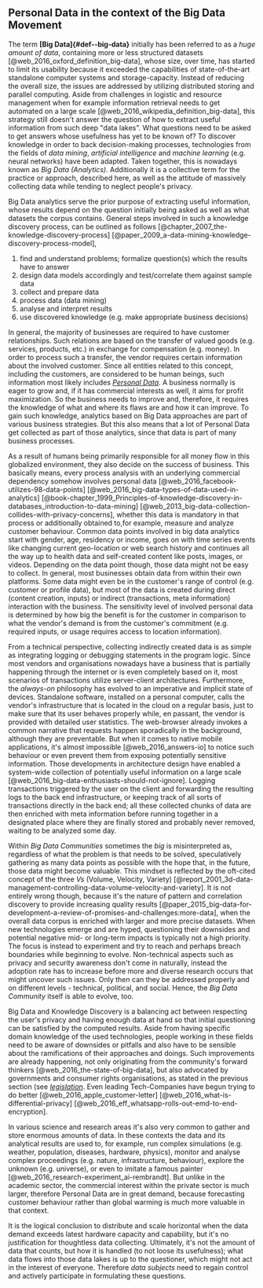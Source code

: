 ## Personal Data in the context of the Big Data Movement



The term __[Big Data]{#def--big-data}__ initially has been referred to as a *huge amount of data*, 
containing more or less structured datasets [@web_2016_oxford_definition_big-data], whose size, over 
time, has started to limit its usability because it exceeded the capabilities of state-of-the-art 
standalone computer systems and storage-capacity. Instead of reducing the overall size, the issues 
are addressed by utilizing distributed storing and parallel computing. Aside from challenges in 
logistic and resource management when for example information retrieval needs to get automated on a 
large scale [@web_2016_wikipedia_definition_big-data], this strategy still doesn't answer the 
question of how to extract useful information from such deep "data lakes". What questions need to be 
asked to get answers whose usefulness has yet to be known of? To discover knowledge in order to back 
decision-making processes, technologies from the fields of *data mining*, *artificial intelligence* 
and *machine learning* (e.g. neural networks) have been adapted. Taken together, this is nowadays 
known as *Big Data (Analytics)*. Additionally it is a collective term for the practice or approach, 
described here, as well as the attitude of massively collecting data while tending to neglect 
people's privacy.
 
Big Data analytics serve the prior purpose of extracting useful information, whose results depend on 
the question initially being asked as well as what datasets the corpus contains. General steps 
involved in such a knowledge discovery process, can be outlined as follows 
[@chapter_2007_the-knowledge-discovery-process] 
[@paper_2009_a-data-mining-knowledge-discovery-process-model], 
1.  find and understand problems; formalize question(s) which the results have to answer
2.  design data models accordingly and test/correlate them against sample data 
3.  collect and prepare data
4.  process data (data mining)
5.  analyse and interpret results 
6.  use discovered knowledge (e.g. make appropriate business decisions) 

In general, the majority of businesses are required to have customer relationships. Such relations 
are based on the transfer of valued goods (e.g. services, products, etc.) in exchange for 
compensation (e.g. money). In order to process such a transfer, the vendor requires certain 
information about the involved customer. Since all entities related to this concept, including the 
customers, are considered to be human beings, such information most likely includes 
*[Personal Data](#digital-identity-personal-data-and-ownership)*.
A business normally is eager to grow and, if it has commercial interests as well, it aims for profit
maximization. So the business needs to improve and, therefore, it requires the knowledge of what and 
where its flaws are and how it can improve. To gain such knowledge, analytics based on Big Data 
approaches are part of various business strategies. But this also means that a lot of Personal Data 
get collected as part of those analytics, since that data is part of many business processes.

As a result of humans being primarily responsible for all money flow in this globalized environment, 
they also decide on the success of business. This basically means, every process analysis with an 
underlying commercial dependency somehow involves personal data
[@web_2016_facebook-utilizes-98-data-points] [@web_2016_big-data-types-of-data-used-in-analytics]
[@book-chapter_1999_Principles-of-knowledge-discovery-in-databases_introduction-to-data-mining]
[@web_2013_big-data-collection-collides-with-privacy-concerns], whether this data is mandatory in 
that process or additionally obtained to,for example, measure and analyze customer behaviour. 
Common data points involved in big data analytics start with gender, age, residency or income, goes 
on with time series events like changing current geo-location or web search history and continues 
all the way up to health data and self-created content like posts, images, or videos.
Depending on the data point though, those data might not be easy to collect. In general, most 
businesses obtain data from within their own platforms. Some data might even be in the customer's 
range of control (e.g. customer or profile data), but most of the data is created during direct 
(content creation, inputs) or indirect (transactions, meta information) interaction with the
business. The sensitivity level of involved personal data is determined by how big the benefit is
for the customer in comparison to what the vendor's demand is from the customer's commitment (e.g. 
required inputs, or usage requires access to location information).

From a technical perspective, collecting indirectly created data is as simple as integrating 
logging or debugging statements in the program logic. Since most vendors and organisations nowadays 
have a business that is partially happening through the internet or is even completely based on it, 
most scenarios of transactions utilize server-client architectures.
Furthermore, the *always-on* philosophy has evolved to an imperative and implicit state of devices. 
Standalone software, installed on a personal computer, calls the vendor's infrastructure that is 
located in the cloud on a regular basis, just to make sure that its user behaves properly while,
en passant, the vendor is provided with detailed user statistics. The web-browser already invokes a 
common narrative that requests happen sporadically in the background, although they are preventable. But when it comes to 
native mobile applications, it's almost impossible [@web_2016_answers-io] to notice such behaviour 
or even prevent them from exposing potentially sensitive information. Those developments in 
architecture design have enabled a system-wide collection of potentially useful information on a 
large scale [@web_2016_big-data-enthusiasts-should-not-ignore].
Logging transactions triggered by the user on the client and forwarding the resulting logs to the 
back end infrastructure, or keeping track of all sorts of transactions directly in the back end; all 
these collected chunks of data are then enriched with meta information before running together in a 
designated place where they are finally stored and probably never removed, waiting to be analyzed 
some day.

Within *Big Data Communities* sometimes the *big* is misinterpreted as, regardless of what the 
problem is that needs to be solved, speculatively gathering as many data points as possible with
the hope that, in the future, those data might become valuable. 
This mindset is reflected by the oft-cited concept of the three *Vs* (Volume, Velocity, Variety) 
[@report_2001_3d-data-management-controlling-data-volume-velocity-and-variety]. It is not entirely 
wrong though, because it's the nature of pattern and correlation discovery to provide increasing 
quality results [@paper_2015_big-data-for-development-a-review-of-promises-and-challenges:more-data], 
when the overall data corpus is enriched with larger and more precise datasets.
When new technologies emerge and are hyped, questioning their downsides and potential negative mid- 
or long-term impacts is typically not a high priority. The focus is instead to experiment and try to 
reach and perhaps breach boundaries while beginning to evolve. Non-technical aspects such as privacy 
and security awareness don't come in naturally, instead the adoption rate has to increase before 
more and diverse research occurs that might uncover such issues. Only then can they be addressed 
properly and on different levels - technical, political, and social. Hence, the *Big Data Community* 
itself is able to evolve, too.

Big Data and Knowledge Discovery is a balancing act between respecting the user's privacy and having 
enough data at hand so that initial questioning can be satisfied by the computed results. 
Aside from having specific domain knowledge of the used technologies, people working in these fields 
need to be aware of downsides or pitfalls and also have to be sensible about the ramifications of 
their approaches and doings.
Such improvements are already happening, not only originating from the community's forward thinkers
[@web_2016_the-state-of-big-data], but also advocated by governments and consumer rights 
organisations, as stated in the previous section (see 
*[legislation](#digital-identity-personal-data-and-ownership)*. Even leading Tech-Companies have 
begun trying to do better [@web_2016_apple_customer-letter] [@web_2016_what-is-differential-privacy] 
[@web_2016_eff_whatsapp-rolls-out-emd-to-end-encryption]. 

In various science and research areas it's also very common to gather and store enormous amounts of 
data. In these contexts the data and its analytical results are used to, for example, run complex 
simulations (e.g. weather, population, diseases, hardware, physics), monitor and analyse complex 
proceedings (e.g. nature, infrastructure, behaviour), explore the unknown (e.g. universe), or even 
to imitate a famous painter [@web_2016_research-experiment_ai-rembrandt]. But unlike in the academic 
sector, the commercial interest within the private sector is much larger, therefore Personal Data 
are in great demand, because forecasting customer behaviour rather than global warming is much more 
valuable in that context.

It is the logical conclusion to distribute and scale horizontal when the data demand exceeds latest 
hardware capacity and capability, but it's no justification for thoughtless data collecting.
Ultimately, it's not the amount of data that counts, but how it is handled (to not loose its 
usefulness); what data flows into those data lakes is up to the questioner, which might not act in 
the interest of everyone. Therefore *data subjects* need to regain control and actively participate 
in formulating these questions. 
